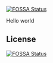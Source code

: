 [![FOSSA Status](https://app.fossa.com/api/projects/git%2Bgithub.com%2Fautifyhq%2Ffossa-test.svg?type=shield)](https://app.fossa.com/projects/git%2Bgithub.com%2Fautifyhq%2Ffossa-test?ref=badge_shield)

Hello world


## License
[![FOSSA Status](https://app.fossa.com/api/projects/git%2Bgithub.com%2Fautifyhq%2Ffossa-test.svg?type=large)](https://app.fossa.com/projects/git%2Bgithub.com%2Fautifyhq%2Ffossa-test?ref=badge_large)